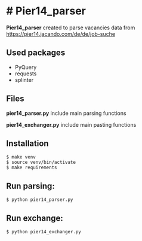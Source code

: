 
# # Pier14_parser
  
**Pier14_parser** created to parse vacancies data from https://pier14.jacando.com/de/de/job-suche 
  
  
## Used packages  
- PyQuery  
- requests  
- splinter
  
## Files  
**pier14_parser.py** include main parsing functions

**pier14_exchanger.py** include main pasting functions
  
  
## Installation  
  
    $ make venv   
    $ source venv/bin/activate  
    $ make requirements  

## Run parsing:
    $ python pier14_parser.py 

## Run exchange:
    $ python pier14_exchanger.py 
